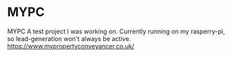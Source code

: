 # MYPC
MYPC
A test project I was working on.
Currently running on my rasperry-pi, so lead-generation won't always be active. 
https://www.mypropertyconveyancer.co.uk/

